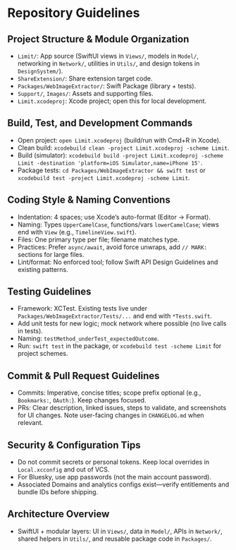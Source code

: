 # Repository Guidelines

## Project Structure & Module Organization
- `Limit/`: App source (SwiftUI views in `Views/`, models in `Model/`, networking in `Network/`, utilities in `Utils/`, and design tokens in `DesignSystem/`).
- `ShareExtension/`: Share extension target code.
- `Packages/WebImageExtractor/`: Swift Package (library + tests).
- `Support/`, `Images/`: Assets and supporting files.
- `Limit.xcodeproj`: Xcode project; open this for local development.

## Build, Test, and Development Commands
- Open project: `open Limit.xcodeproj` (build/run with Cmd+R in Xcode).
- Clean build: `xcodebuild clean -project Limit.xcodeproj -scheme Limit`.
- Build (simulator): `xcodebuild build -project Limit.xcodeproj -scheme Limit -destination 'platform=iOS Simulator,name=iPhone 15'`.
- Package tests: `cd Packages/WebImageExtractor && swift test` or `xcodebuild test -project Limit.xcodeproj -scheme Limit`.

## Coding Style & Naming Conventions
- Indentation: 4 spaces; use Xcode’s auto-format (Editor → Format).
- Naming: Types `UpperCamelCase`, functions/vars `lowerCamelCase`; views end with `View` (e.g., `TimelineView.swift`).
- Files: One primary type per file; filename matches type.
- Practices: Prefer `async/await`, avoid force unwraps, add `// MARK:` sections for large files.
- Lint/format: No enforced tool; follow Swift API Design Guidelines and existing patterns.

## Testing Guidelines
- Framework: XCTest. Existing tests live under `Packages/WebImageExtractor/Tests/...` and end with `*Tests.swift`.
- Add unit tests for new logic; mock network where possible (no live calls in tests).
- Naming: `testMethod_underTest_expectedOutcome`.
- Run: `swift test` in the package, or `xcodebuild test -scheme Limit` for project schemes.

## Commit & Pull Request Guidelines
- Commits: Imperative, concise titles; scope prefix optional (e.g., `Bookmarks:`, `OAuth:`). Keep changes focused.
- PRs: Clear description, linked issues, steps to validate, and screenshots for UI changes. Note user-facing changes in `CHANGELOG.md` when relevant.

## Security & Configuration Tips
- Do not commit secrets or personal tokens. Keep local overrides in `Local.xcconfig` and out of VCS.
- For Bluesky, use app passwords (not the main account password).
- Associated Domains and analytics configs exist—verify entitlements and bundle IDs before shipping.

## Architecture Overview
- SwiftUI + modular layers: UI in `Views/`, data in `Model/`, APIs in `Network/`, shared helpers in `Utils/`, and reusable package code in `Packages/`.
